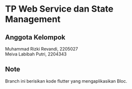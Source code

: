 # TP Web Service dan State Management

## Anggota Kelompok
Muhammad Rizki Revandi, 2205027 <br />
Meiva Labibah Putri, 2204343

## Note
Branch ini berisikan kode flutter yang mengaplikasikan Bloc.